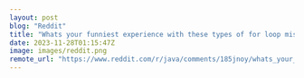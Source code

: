 ```yaml
---
layout: post
blog: "Reddit"
title: "Whats your funniest experience with these types of for loop mistakes where you use the wrong operator?"
date: 2023-11-28T01:15:47Z
image: images/reddit.png
remote_url: "https://www.reddit.com/r/java/comments/185jnoy/whats_your_funniest_experience_with_these_types/"
---
```

